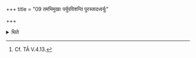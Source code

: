 +++
title = "09 तमभिमुखाः पर्युपविशन्ति पुरस्तादध्वर्युः"

+++

<details><summary>थिते</summary>

9. They sit down round it, (each one) facing towards it: the Adhvaryu to the east; the Pratiprasthātr̥ to the south; and the Āgnīdhra to the north.[^1]   

[^1]: Cf. TĀ V.4.13.  
</details>
